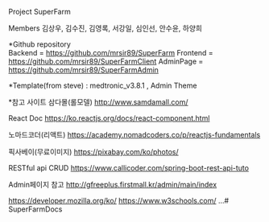 Project
SuperFarm

Members
김상우, 김수진, 김영록, 서강일, 심인선, 안수윤, 하양희



*Github repository  
Backend = https://github.com/mrsir89/SuperFarm
Frontend = https://github.com/mrsir89/SuperFarmClient
AdminPage = https://github.com/mrsir89/SuperFarmAdmin


*Template(from steve) : medtronic_v3.8.1 ,  Admin Theme

*참고 사이트
삼다몰(롤모델) http://www.samdamall.com/

React Doc   https://ko.reactjs.org/docs/react-component.html

노마드코더(리액트)  https://academy.nomadcoders.co/p/reactjs-fundamentals

픽사베이(무료이미지)  https://pixabay.com/ko/photos/

RESTful api CRUD   https://www.callicoder.com/spring-boot-rest-api-tuto

Admin페이지 참고   http://gfreeplus.firstmall.kr/admin/main/index

https://developer.mozilla.org/ko/
https://www.w3schools.com/
...# SuperFarmDocs
